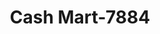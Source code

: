 ---
f_zip-code: 30045
f_state-code: GA
title: Cash Mart-7884
f_phone: 678-985-2500
f_city-only: Lawrenceville
f_address: 532 Grayson Hwy Lawrenceville
f_location-unique-id: '7884'
slug: cash-mart-7884
updated-on: '2024-05-30T13:46:58.046Z'
created-on: '2024-05-30T13:36:59.803Z'
published-on: '2024-05-30T13:54:32.469Z'
f_city-state: cms/city/lawrenceville-ga.md
f_company: cms/company/cash-mart.md
f_state: cms/state/georgia.md
layout: '[payday-loan].html'
tags: payday-loan
---